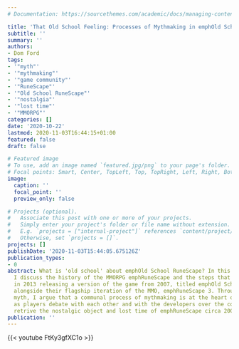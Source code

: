 ```yaml
---
# Documentation: https://sourcethemes.com/academic/docs/managing-content/

title: 'That Old School Feeling: Processes of Mythmaking in emphOld School RuneScape'
subtitle: ''
summary: ''
authors:
- Dom Ford
tags:
- '"myth"'
- '"mythmaking"'
- '"game community"'
- '"RuneScape"'
- '"Old School RuneScape"'
- '"nostalgia"'
- '"lost time"'
- '"MMORPG"'
categories: []
date: '2020-10-22'
lastmod: 2020-11-03T16:44:15+01:00
featured: false
draft: false

# Featured image
# To use, add an image named `featured.jpg/png` to your page's folder.
# Focal points: Smart, Center, TopLeft, Top, TopRight, Left, Right, BottomLeft, Bottom, BottomRight.
image:
  caption: ''
  focal_point: ''
  preview_only: false

# Projects (optional).
#   Associate this post with one or more of your projects.
#   Simply enter your project's folder or file name without extension.
#   E.g. `projects = ["internal-project"]` references `content/project/deep-learning/index.md`.
#   Otherwise, set `projects = []`.
projects: []
publishDate: '2020-11-03T15:44:05.675126Z'
publication_types:
- 0
abstract: What is 'old school' about emphOld School RuneScape? In this presentation,
  I discuss the history of the MMORPG emphRuneScape and the steps that led to Jagex
  in 2013 releasing a version of the game from 2007, titled emphOld School RuneScape,
  alongside their flagship iteration of the MMO, emphRuneScape 3. Through a lens of
  myth, I argue that a communal process of mythmaking is at the heart of emphOld School
  as players debate with each other and with the developers over the correct way to
  retrive the nostalgic object and lost time of emphRuneScape circa 2007.
publication: ''
---
```


{{< youtube FtKy3gfXC1o >}}